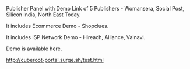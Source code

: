 Publisher Panel with Demo Link of 5 Publishers - Womansera, Social Post, Silicon India, North East Today.

It includes Ecommerce Demo - Shopclues.

It includes ISP Network Demo - Hireach, Alliance, Vainavi.

Demo is available here.

http://cuberoot-portal.surge.sh/test.html
